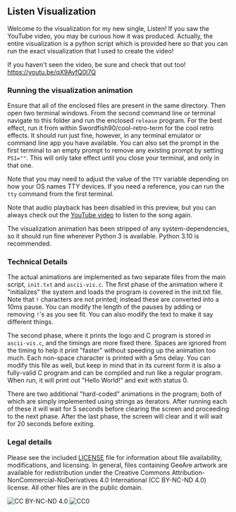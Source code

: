 ## Listen Visualization

Welcome to the visualization for my new single, Listen! If you saw the YouTube 
video, you may be curious how it was produced. Actually, the entire 
visualization is a python script which is provided here so that you can run the 
exact visualization that I used to create the video!

If you haven't seen the video, be sure and check that out too! https://youtu.be/qX9AyfQ0l7Q


### Running the visualization animation

Ensure that all of the enclosed files are present in the same directory. Then 
open two terminal windows. From the second command line or terminal navigate to 
this folder and run the enclosed `release` program. For the best effect, run it 
from within Swordfish90/cool-retro-term for the cool retro effects. It should 
run just fine, however, in any terminal emulator or command line app you have 
available. You can also set the prompt in the first terminal to an empty prompt
to remove any existing prompt by setting `PS1=""`. This will only take effect 
until you close your terminal, and only in that one.

Note that you may need to adjust the value of the `TTY` variable depending on 
how your OS names TTY devices. If you need a reference, you can run the `tty`
command from the first terminal.

Note that audio playback has been disabled in this preview, but you can always
check out the [YouTube video](https://youtu.be/qX9AyfQ0l7Q) to listen to the 
song again.

The visualization animation has been stripped of any system-dependencies, so it 
should run fine wherever Python 3 is available. Python 3.10 is recommended. 


### Technical Details

The actual animations are implemented as two separate files from the main 
script, `init.txt` and `ascii-vis.c`. The first phase of the animation
where it "initializes" the system and loads the program is covered in the 
init.txt file. Note that `!` characters are not printed; instead these are 
converted into a 10ms pause. You can modify the length of the pauses by adding 
or removing `!`'s as you see fit. You can also modify the text to make it say 
different things.

The second phase, where it prints the logo and C program is stored in 
`ascii-vis.c`, and the timings are more fixed there. Spaces are 
ignored from the timing to help it print "faster" without speeding up the 
animation too much. Each non-space character is printed with a 5ms delay. You 
can modify this file as well, but keep in mind that in its current form it is 
also a fully-valid C program and can be compiled and run like a regular program. 
When run, it will print out "Hello World!" and exit with status 0.

There are two additional "hard-coded" animations in the program; both of which 
are simply implemented using strings as iterators. After running each of these 
it will wait for 5 seconds before clearing the screen and proceeding to the next 
phase. After the last phase, the screen will clear and it will wait for 20 
seconds before exiting. 


### Legal details

Please see the included [LICENSE](https://github.com/geeare/listen-video/blob/main/LICENSE)
file for information about file availability, modifications, and licensing. In 
general, files containing GeeAre artwork are available for redistribution under 
the Creative Commons Attribution-NonCommercial-NoDerivatives 4.0 International 
(CC BY-NC-ND 4.0) license. All other files are in the public domain.

![CC BY-NC-ND 4.0](https://i.creativecommons.org/l/by-nc-nd/4.0/88x31.png)
![CC0](http://i.creativecommons.org/p/zero/1.0/88x31.png)